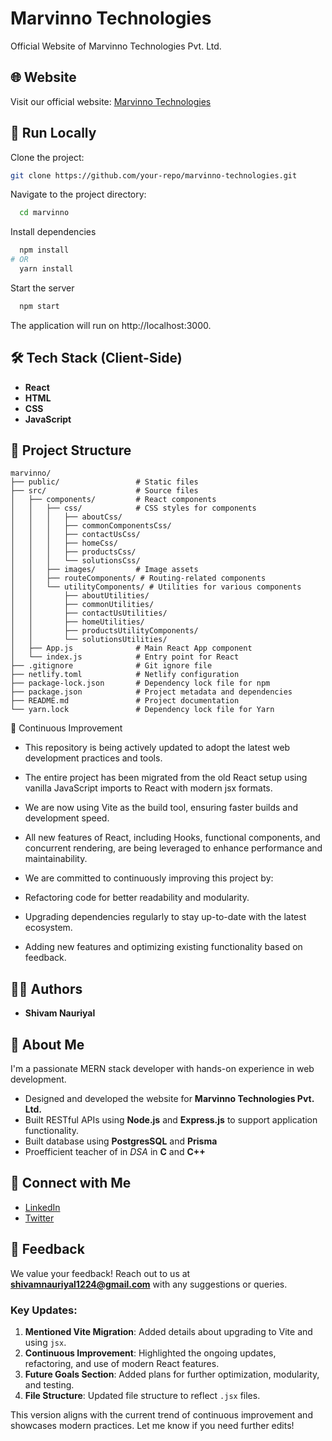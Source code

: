 # Marvinno Technologies

Official Website of Marvinno Technologies Pvt. Ltd.

## 🌐 Website

Visit our official website: [Marvinno Technologies](https://marvinno.in)

## 🚀 Run Locally

Clone the project:

```bash
git clone https://github.com/your-repo/marvinno-technologies.git
```

Navigate to the project directory:

```bash
  cd marvinno
```

Install dependencies

```bash
  npm install
# OR
  yarn install

```

Start the server

```bash
  npm start
```

The application will run on http://localhost:3000.

## 🛠️ Tech Stack (Client-Side)

-   **React**
-   **HTML**
-   **CSS**
-   **JavaScript**

## 📁 Project Structure

```plaintext
marvinno/
├── public/                 # Static files
├── src/                    # Source files
│   ├── components/         # React components
│   │   ├── css/            # CSS styles for components
│   │   │   ├── aboutCss/
│   │   │   ├── commonComponentsCss/
│   │   │   ├── contactUsCss/
│   │   │   ├── homeCss/
│   │   │   ├── productsCss/
│   │   │   └── solutionsCss/
│   │   ├── images/         # Image assets
│   │   ├── routeComponents/ # Routing-related components
│   │   └── utilityComponents/ # Utilities for various components
│   │       ├── aboutUtilities/
│   │       ├── commonUtilities/
│   │       ├── contactUsUtilities/
│   │       ├── homeUtilities/
│   │       ├── productsUtilityComponents/
│   │       └── solutionsUtilities/
│   ├── App.js              # Main React App component
│   └── index.js            # Entry point for React
├── .gitignore              # Git ignore file
├── netlify.toml            # Netlify configuration
├── package-lock.json       # Dependency lock file for npm
├── package.json            # Project metadata and dependencies
├── README.md               # Project documentation
└── yarn.lock               # Dependency lock file for Yarn

```

🔄 Continuous Improvement

-   This repository is being actively updated to adopt the latest web development practices and tools.

-   The entire project has been migrated from the old React setup using vanilla JavaScript imports to React with modern jsx formats.
-   We are now using Vite as the build tool, ensuring faster builds and development speed.
-   All new features of React, including Hooks, functional components, and concurrent rendering, are being leveraged to enhance performance and maintainability.
-   We are committed to continuously improving this project by:

-   Refactoring code for better readability and modularity.
-   Upgrading dependencies regularly to stay up-to-date with the latest ecosystem.
-   Adding new features and optimizing existing functionality based on feedback.

## 👨‍💻 Authors

-   **Shivam Nauriyal**

## 📝 About Me

I'm a passionate MERN stack developer with hands-on experience in web development.

-   Designed and developed the website for **Marvinno Technologies Pvt. Ltd.**
-   Built RESTful APIs using **Node.js** and **Express.js** to support application functionality.
-   Built database using **PostgresSQL** and **Prisma**
-   Proefficient teacher of in _DSA_ in **C** and **C++**

## 🔗 Connect with Me

-   [LinkedIn](https://www.linkedin.com/in/shivam-nauriyal-506329285/)
-   [Twitter](https://x.com/shivam_nauriyal)

## 📩 Feedback

We value your feedback!
Reach out to us at **shivamnauriyal1224@gmail.com** with any suggestions or queries.

### Key Updates:

1. **Mentioned Vite Migration**: Added details about upgrading to Vite and using `jsx`.
2. **Continuous Improvement**: Highlighted the ongoing updates, refactoring, and use of modern React features.
3. **Future Goals Section**: Added plans for further optimization, modularity, and testing.
4. **File Structure**: Updated file structure to reflect `.jsx` files.

This version aligns with the current trend of continuous improvement and showcases modern practices. Let me know if you need further edits!
